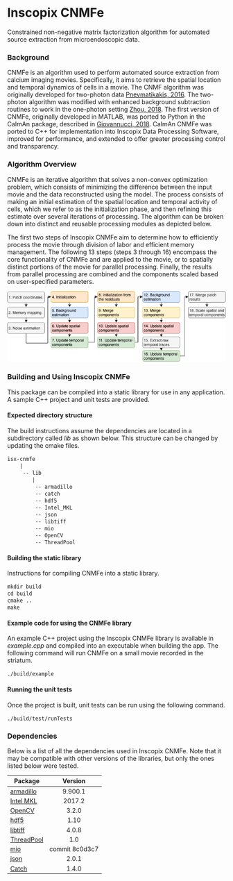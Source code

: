 # Inscopix CNMFe
Constrained non-negative matrix factorization algorithm for automated source extraction from microendoscopic data.

### Background
CNMFe is an algorithm used to perform automated source extraction from calcium imaging movies. Specifically, it aims to retrieve the spatial location and temporal dynamics of cells in a movie. The CNMF algorithm was originally developed for two-photon data [Pnevmatikakis, 2016](https://www.ncbi.nlm.nih.gov/pmc/articles/PMC4881387/). The two-photon algorithm was modified with enhanced background subtraction routines to work in the one-photon setting [Zhou, 2018](https://www.ncbi.nlm.nih.gov/pmc/articles/PMC5871355/). The first version of CNMFe, originally developed in MATLAB, was ported to Python in the CaImAn package, described in [Giovannucci, 2018](https://www.ncbi.nlm.nih.gov/pmc/articles/PMC6342523/). CaImAn CNMFe was ported to C++ for implementation into Inscopix Data Processing Software, improved for performance, and extended to offer greater processing control and transparency.

### Algorithm Overview
CNMFe is an iterative algorithm that solves a non-convex optimization problem, which consists of minimizing the difference between the input movie and the data reconstructed using the model. The process consists of making an initial estimation of the spatial location and temporal activity of cells, which we refer to as the initialization phase, and then refining this estimate over several iterations of processing.  The algorithm can be broken down into distinct and reusable processing modules as depicted below. 

The first two steps of Inscopix CNMFe aim to determine how to efficiently process the movie through division of labor and efficient memory management. The following 13 steps (steps 3 through 16) encompass the core functionality of CNMFe and are applied to the movie, or to spatially distinct portions of the movie for parallel processing. Finally, the results from parallel processing are combined and the components scaled based on user-specified parameters.

![CNMFe Modules Overview](img/cnmfe_modules_overview.png?raw=true "CNMFe Modules Overview")

### Building and Using Inscopix CNMFe
This package can be compiled into a static library for use in any application. A sample C++ project and unit tests are provided.

#### Expected directory structure
The build instructions assume the dependencies are located in a subdirectory called *lib* as shown below. This structure can be changed by updating the cmake files.
```
isx-cnmfe
    |
     -- lib
        |
         -- armadillo
         -- catch
         -- hdf5
         -- Intel_MKL
         -- json
         -- libtiff
         -- mio
         -- OpenCV
         -- ThreadPool
```

#### Building the static library
Instructions for compiling CNMFe into a static library.
```
mkdir build
cd build
cmake ..
make
```

#### Example code for using the CNMFe library
An example C++ project using the Inscopix CNMFe library is available in *example.cpp* and compiled into an executable when building the app. The following command will run CNMFe on a small movie recorded in the striatum. 
```
./build/example
```

#### Running the unit tests
Once the project is built, unit tests can be run using the following command.
```
./build/test/runTests
```

### Dependencies
Below is a list of all the dependencies used in Inscopix CNMFe. Note that it may be compatible with other versions of the libraries, but only the ones listed below were tested.

| Package       | Version       |
| ------------- |:-------------:|
| [armadillo](http://arma.sourceforge.net/) | 9.900.1 |
| [Intel MKL](https://software.intel.com/content/www/us/en/develop/tools/oneapi/components/onemkl.html#gs.1020r93) | 2017.2 |
| [OpenCV](https://opencv.org/) | 3.2.0 |
| [hdf5](https://support.hdfgroup.org/HDF5/doc/cpplus_RM/index.html) | 1.10 |
| [libtiff](https://libtiff.gitlab.io/libtiff/) | 4.0.8 |
| [ThreadPool](https://github.com/progschj/ThreadPool) | 1.0 |
| [mio](https://github.com/mandreyel/mio) | commit 8c0d3c7|
| [json](https://github.com/nlohmann/json) | 2.0.1 |
| [Catch](https://github.com/catchorg/Catch2) | 1.4.0 |
